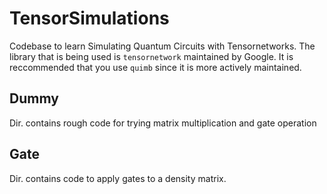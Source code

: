 # TensorSimulations
Codebase to learn Simulating Quantum Circuits with Tensornetworks. The library
that is being used is `tensornetwork` maintained by Google. It is reccommended
that you use `quimb` since it is more actively maintained.


## Dummy
Dir. contains rough code for trying matrix multiplication and gate operation

## Gate
Dir. contains code to apply gates to a density matrix.
